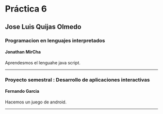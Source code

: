 # Práctica 6

## Jose Luis Quijas Olmedo

### Programacion en lenguajes interpretados

#### Jonathan MirCha

Aprendesmos el lenguahe java script.

---

### Proyecto semestral : Desarrollo de aplicaciones interactivas

#### Fernando Garcia

Hacemos un juego de android.

---